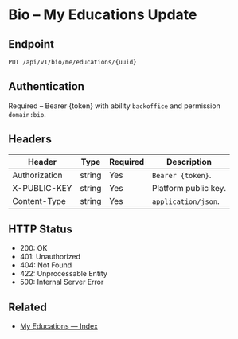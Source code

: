 # Bio – My Educations Update

## Endpoint

```
PUT /api/v1/bio/me/educations/{uuid}
```

## Authentication

Required – Bearer {token} with ability `backoffice` and permission `domain:bio`.

## Headers

| Header           | Type   | Required | Description |
| ---------------- | ------ | -------- | ----------- |
| Authorization    | string | Yes      | `Bearer {token}`. |
| X-PUBLIC-KEY     | string | Yes      | Platform public key. |
| Content-Type     | string | Yes      | `application/json`. |

## HTTP Status

- 200: OK
- 401: Unauthorized
- 404: Not Found
- 422: Unprocessable Entity
- 500: Internal Server Error

## Related

- [My Educations — Index](MyEducationsIndex.md)
